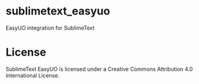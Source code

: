 # sublimetext_easyuo
EasyUO integration for SublimeText

# License
SublimeText EasyUO is licensed under a Creative Commons Attribution 4.0 International License.
